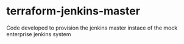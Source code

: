 # terraform-jenkins-master
Code developed to provision the jenkins master instace of the mock enterprise jenkins system
